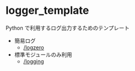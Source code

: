 logger_template
===

Python で利用するログ出力するためのテンプレート

- 簡易ログ
    - [/logzero](/logzero)
- 標準モジュールのみ利用
    - [/logging](/logging)
